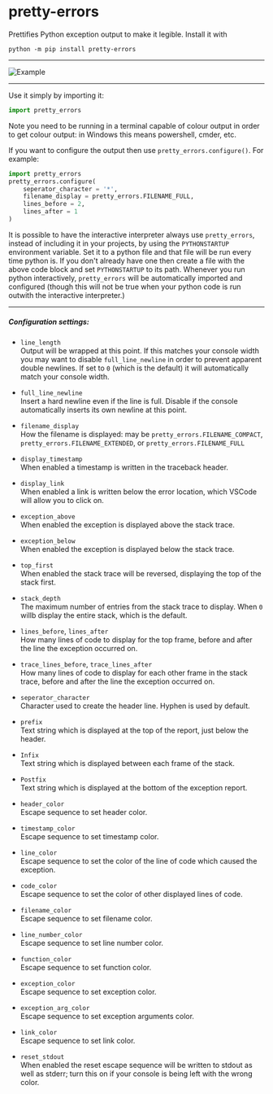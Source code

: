 # pretty-errors

Prettifies Python exception output to make it legible. Install it with
```
python -m pip install pretty-errors
```
---
![Example](https://i.imgur.com/0jpEqob.png)

---
Use it simply by importing it:
```python
import pretty_errors
```
Note you need to be running in a terminal capable of colour output in order to get colour output: in Windows
this means powershell, cmder, etc.

If you want to configure the output then use `pretty_errors.configure()`.  For example:
```python
import pretty_errors
pretty_errors.configure(
    seperator_character = '*',
    filename_display = pretty_errors.FILENAME_FULL,
    lines_before = 2,
    lines_after = 1
)
```

It is possible to have the interactive interpreter always use `pretty_errors`, instead of including it in your projects, by using the `PYTHONSTARTUP` environment variable.  Set it to a python file and that file will be run every time python is.  If you don't already have one then create a file with the above code block and set `PYTHONSTARTUP` to its path.  Whenever you run python interactively, `pretty_errors` will be automatically imported and configured (though this will not be true when your python code is run outwith the interactive interpreter.)

---

##### Configuration settings:

* `line_length`<br>
Output will be wrapped at this point.  If this matches your console width you may want to disable `full_line_newline` in order to prevent apparent double newlines.  If set to `0` (which is the default) it will automatically match your console width.

* `full_line_newline`<br>
Insert a hard newline even if the line is full.  Disable if the console automatically inserts its own newline at this point.

* `filename_display`<br>
How the filename is displayed: may be `pretty_errors.FILENAME_COMPACT`, `pretty_errors.FILENAME_EXTENDED`, or `pretty_errors.FILENAME_FULL`

* `display_timestamp`<br>
When enabled a timestamp is written in the traceback header.

* `display_link`<br>
When enabled a link is written below the error location, which VSCode will allow you to click on.

* `exception_above`<br>
When enabled the exception is displayed above the stack trace.

* `exception_below`<br>
When enabled the exception is displayed below the stack trace.

* `top_first`<br>
When enabled the stack trace will be reversed, displaying the top of the stack first.

* `stack_depth`<br>
The maximum number of entries from the stack trace to display.  When `0` willb display the entire stack, which is the default.

* `lines_before`, `lines_after`<br>
How many lines of code to display for the top frame, before and after the line the exception occurred on.

* `trace_lines_before`, `trace_lines_after`<br>
How many lines of code to display for each other frame in the stack trace, before and after the line the exception occurred on.

* `seperator_character`<br>
Character used to create the header line.  Hyphen is used by default.

* `prefix`<br>
Text string which is displayed at the top of the report, just below the header.

* `Infix`<br>
Text string which is displayed between each frame of the stack.

* `Postfix`<br>
Text string which is displayed at the bottom of the exception report.

* `header_color`<br>
Escape sequence to set header color.

* `timestamp_color`<br>
Escape sequence to set timestamp color.

* `line_color`<br>
Escape sequence to set the color of the line of code which caused the exception.

* `code_color`<br>
Escape sequence to set the color of other displayed lines of code.

* `filename_color`<br>
Escape sequence to set filename color.

* `line_number_color`<br>
Escape sequence to set line number color.

* `function_color`<br>
Escape sequence to set function color.

* `exception_color`<br>
Escape sequence to set exception color.

* `exception_arg_color`<br>
Escape sequence to set exception arguments color.

* `link_color`<br>
Escape sequence to set link color.

* `reset_stdout`<br>
When enabled the reset escape sequence will be written to stdout as well as stderr; turn this on if your console is being left with the wrong color.
